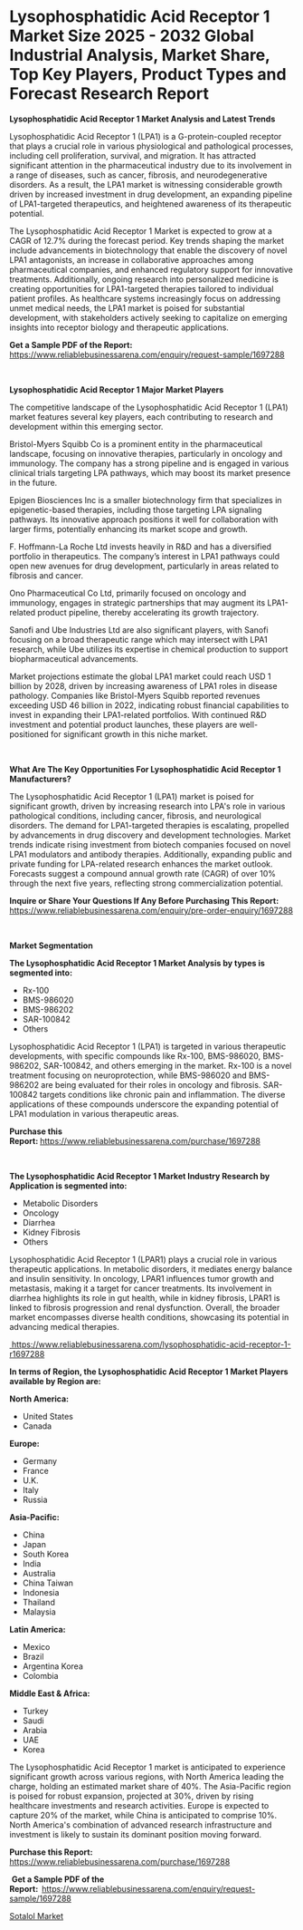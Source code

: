 <p><h1>Lysophosphatidic Acid Receptor 1 Market Size 2025 - 2032 Global Industrial Analysis, Market Share, Top Key Players, Product Types and Forecast Research Report</h1></p><p><strong>Lysophosphatidic Acid Receptor 1 Market Analysis and Latest Trends</strong></p>
<p><p>Lysophosphatidic Acid Receptor 1 (LPA1) is a G-protein-coupled receptor that plays a crucial role in various physiological and pathological processes, including cell proliferation, survival, and migration. It has attracted significant attention in the pharmaceutical industry due to its involvement in a range of diseases, such as cancer, fibrosis, and neurodegenerative disorders. As a result, the LPA1 market is witnessing considerable growth driven by increased investment in drug development, an expanding pipeline of LPA1-targeted therapeutics, and heightened awareness of its therapeutic potential.</p><p>The Lysophosphatidic Acid Receptor 1 Market is expected to grow at a CAGR of 12.7% during the forecast period. Key trends shaping the market include advancements in biotechnology that enable the discovery of novel LPA1 antagonists, an increase in collaborative approaches among pharmaceutical companies, and enhanced regulatory support for innovative treatments. Additionally, ongoing research into personalized medicine is creating opportunities for LPA1-targeted therapies tailored to individual patient profiles. As healthcare systems increasingly focus on addressing unmet medical needs, the LPA1 market is poised for substantial development, with stakeholders actively seeking to capitalize on emerging insights into receptor biology and therapeutic applications.</p></p>
<p><strong>Get a Sample PDF of the Report:&nbsp;</strong> <a href="https://www.reliablebusinessarena.com/enquiry/request-sample/1697288?utm_campaign=2893&utm_medium=2&utm_source=Github&utm_content=ia&utm_term=08032025&utm_id=lysophosphatidic-acid-receptor-1">https://www.reliablebusinessarena.com/enquiry/request-sample/1697288</a></p>
<p>&nbsp;</p>
<p><strong>Lysophosphatidic Acid Receptor 1 Major Market Players</strong></p>
<p><p>The competitive landscape of the Lysophosphatidic Acid Receptor 1 (LPA1) market features several key players, each contributing to research and development within this emerging sector. </p><p>Bristol-Myers Squibb Co is a prominent entity in the pharmaceutical landscape, focusing on innovative therapies, particularly in oncology and immunology. The company has a strong pipeline and is engaged in various clinical trials targeting LPA pathways, which may boost its market presence in the future.</p><p>Epigen Biosciences Inc is a smaller biotechnology firm that specializes in epigenetic-based therapies, including those targeting LPA signaling pathways. Its innovative approach positions it well for collaboration with larger firms, potentially enhancing its market scope and growth.</p><p>F. Hoffmann-La Roche Ltd invests heavily in R&D and has a diversified portfolio in therapeutics. The company’s interest in LPA1 pathways could open new avenues for drug development, particularly in areas related to fibrosis and cancer.</p><p>Ono Pharmaceutical Co Ltd, primarily focused on oncology and immunology, engages in strategic partnerships that may augment its LPA1-related product pipeline, thereby accelerating its growth trajectory.</p><p>Sanofi and Ube Industries Ltd are also significant players, with Sanofi focusing on a broad therapeutic range which may intersect with LPA1 research, while Ube utilizes its expertise in chemical production to support biopharmaceutical advancements.</p><p>Market projections estimate the global LPA1 market could reach USD 1 billion by 2028, driven by increasing awareness of LPA1 roles in disease pathology. Companies like Bristol-Myers Squibb reported revenues exceeding USD 46 billion in 2022, indicating robust financial capabilities to invest in expanding their LPA1-related portfolios. With continued R&D investment and potential product launches, these players are well-positioned for significant growth in this niche market.</p></p>
<p>&nbsp;</p>
<p><strong>What Are The Key Opportunities For Lysophosphatidic Acid Receptor 1 Manufacturers?</strong></p>
<p><p>The Lysophosphatidic Acid Receptor 1 (LPA1) market is poised for significant growth, driven by increasing research into LPA's role in various pathological conditions, including cancer, fibrosis, and neurological disorders. The demand for LPA1-targeted therapies is escalating, propelled by advancements in drug discovery and development technologies. Market trends indicate rising investment from biotech companies focused on novel LPA1 modulators and antibody therapies. Additionally, expanding public and private funding for LPA-related research enhances the market outlook. Forecasts suggest a compound annual growth rate (CAGR) of over 10% through the next five years, reflecting strong commercialization potential.</p></p>
<p><strong>Inquire or Share Your Questions If Any Before Purchasing This Report:</strong> <a href="https://www.reliablebusinessarena.com/enquiry/pre-order-enquiry/1697288?utm_campaign=2893&utm_medium=2&utm_source=Github&utm_content=ia&utm_term=08032025&utm_id=lysophosphatidic-acid-receptor-1">https://www.reliablebusinessarena.com/enquiry/pre-order-enquiry/1697288</a></p>
<p>&nbsp;</p>
<p><strong>Market Segmentation</strong></p>
<p><strong>The Lysophosphatidic Acid Receptor 1 Market Analysis by types is segmented into:</strong></p>
<p><ul><li>Rx-100</li><li>BMS-986020</li><li>BMS-986202</li><li>SAR-100842</li><li>Others</li></ul></p>
<p><p>Lysophosphatidic Acid Receptor 1 (LPA1) is targeted in various therapeutic developments, with specific compounds like Rx-100, BMS-986020, BMS-986202, SAR-100842, and others emerging in the market. Rx-100 is a novel treatment focusing on neuroprotection, while BMS-986020 and BMS-986202 are being evaluated for their roles in oncology and fibrosis. SAR-100842 targets conditions like chronic pain and inflammation. The diverse applications of these compounds underscore the expanding potential of LPA1 modulation in various therapeutic areas.</p></p>
<p><strong>Purchase this Report:&nbsp;</strong><a href="https://www.reliablebusinessarena.com/purchase/1697288?utm_campaign=2893&utm_medium=2&utm_source=Github&utm_content=ia&utm_term=08032025&utm_id=lysophosphatidic-acid-receptor-1">https://www.reliablebusinessarena.com/purchase/1697288</a></p>
<p>&nbsp;</p>
<p><strong>The Lysophosphatidic Acid Receptor 1 Market Industry Research by Application is segmented into:</strong></p>
<p><ul><li>Metabolic Disorders</li><li>Oncology</li><li>Diarrhea</li><li>Kidney Fibrosis</li><li>Others</li></ul></p>
<p><p>Lysophosphatidic Acid Receptor 1 (LPAR1) plays a crucial role in various therapeutic applications. In metabolic disorders, it mediates energy balance and insulin sensitivity. In oncology, LPAR1 influences tumor growth and metastasis, making it a target for cancer treatments. Its involvement in diarrhea highlights its role in gut health, while in kidney fibrosis, LPAR1 is linked to fibrosis progression and renal dysfunction. Overall, the broader market encompasses diverse health conditions, showcasing its potential in advancing medical therapies.</p></p>
<p><a href="https://www.reliablebusinessarena.com/lysophosphatidic-acid-receptor-1-r1697288?utm_campaign=2893&utm_medium=2&utm_source=Github&utm_content=ia&utm_term=08032025&utm_id=lysophosphatidic-acid-receptor-1">&nbsp;https://www.reliablebusinessarena.com/lysophosphatidic-acid-receptor-1-r1697288</a></p>
<p><strong>In terms of Region, the Lysophosphatidic Acid Receptor 1 Market Players available by Region are:</strong></p>
<p>
    <p> <strong> North America: </strong>
        <ul>
            <li>United States</li>
            <li>Canada</li>
        </ul>
        </p> 
    <p> <strong> Europe: </strong>
        <ul>
            <li>Germany</li>
            <li>France</li>
            <li>U.K.</li>
            <li>Italy</li>
            <li>Russia</li>
        </ul>
        </p> 
    <p> <strong> Asia-Pacific: </strong>
        <ul>
            <li>China</li>
            <li>Japan</li>
            <li>South Korea</li>
            <li>India</li>
            <li>Australia</li>
            <li>China Taiwan</li>
            <li>Indonesia</li>
            <li>Thailand</li>
            <li>Malaysia</li>
        </ul>
        </p> 
    <p> <strong> Latin America: </strong>
        <ul>
            <li>Mexico</li>
            <li>Brazil</li>
            <li>Argentina Korea</li>
            <li>Colombia</li>
        </ul>
        </p> 
    <p> <strong> Middle East & Africa: </strong>
        <ul>
            <li>Turkey</li>
            <li>Saudi</li>
            <li>Arabia</li>
            <li>UAE</li>
            <li>Korea</li>
        </ul>
    </p>
    </p>
<p><p>The Lysophosphatidic Acid Receptor 1 market is anticipated to experience significant growth across various regions, with North America leading the charge, holding an estimated market share of 40%. The Asia-Pacific region is poised for robust expansion, projected at 30%, driven by rising healthcare investments and research activities. Europe is expected to capture 20% of the market, while China is anticipated to comprise 10%. North America's combination of advanced research infrastructure and investment is likely to sustain its dominant position moving forward.</p></p>
<p><strong>Purchase this Report: </strong><a href="https://www.reliablebusinessarena.com/purchase/1697288?utm_campaign=2893&utm_medium=2&utm_source=Github&utm_content=ia&utm_term=08032025&utm_id=lysophosphatidic-acid-receptor-1">https://www.reliablebusinessarena.com/purchase/1697288</a></p>
<p>&nbsp;<strong>Get a Sample PDF of the Report:&nbsp;&nbsp;</strong><a href="https://www.reliablebusinessarena.com/enquiry/request-sample/1697288?utm_campaign=2893&utm_medium=2&utm_source=Github&utm_content=ia&utm_term=08032025&utm_id=lysophosphatidic-acid-receptor-1">https://www.reliablebusinessarena.com/enquiry/request-sample/1697288</a></p>
<p><strong></strong></p>
<p><p><a href="https://github.com/adyawafurber1/Market-Research-Report-List-1/blob/main/sotalol-market.md?utm_campaign=2893&utm_medium=2&utm_source=Github&utm_content=ia&utm_term=08032025&utm_id=lysophosphatidic-acid-receptor-1">Sotalol Market</a></p></p>